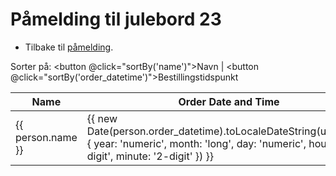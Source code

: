 # Påmelding til julebord 23

* Tilbake til [påmelding](/arrangementer/sosialt/julebord-23/).


Sorter på: <button @click="sortBy('name')">Navn</button> | <button @click="sortBy('order_datetime')">Bestillingstidspunkt</button>

<table class="attendees-table">
    <thead>
        <tr>
            <th>Name</th>
            <th>Order Date and Time</th>
        </tr>
    </thead>
    <tbody>
        <tr v-for="person in attendees" :key="person.position_id">
            <td>{{ person.name }}</td>
            <td>{{ new Date(person.order_datetime).toLocaleDateString(undefined, { year: 'numeric', month: 'long', day: 'numeric', hour: '2-digit', minute: '2-digit' }) }}</td>
        </tr>
    </tbody>
</table>

<script setup>
import { ref, onMounted } from 'vue'

const attendees = ref([])
const sortKey = ref('name') // default sort by name
const sortOrder = ref(1)  // 1 for ascending, -1 for descending

// Fetch attendee data when component is mounted
onMounted(async () => {
  try {
    const response = await fetch('/arrangementer/attendees/julebord23_attendees.json')
    attendees.value = await response.json()
  } catch (e) {
    console.error('Failed to fetch attendees:', e)
  }
})

const sortBy = (key) => {
  if(sortKey.value === key) {
    sortOrder.value = -sortOrder.value // If same key, toggle order
  } else {
    sortOrder.value = 1 // If different key, default to ascending
  }
  sortKey.value = key
  attendees.value.sort((a, b) => {
    if (a[key] < b[key]) return -sortOrder.value
    if (a[key] > b[key]) return sortOrder.value
    return 0
  })
}
</script>

